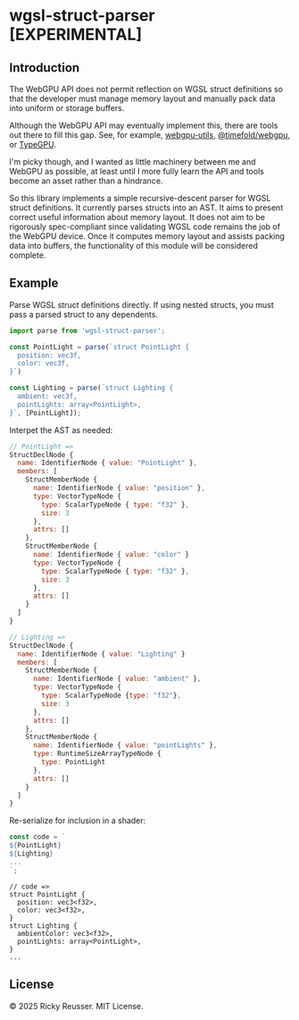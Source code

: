 # wgsl-struct-parser [EXPERIMENTAL]

## Introduction

The WebGPU API does not permit reflection on WGSL struct definitions so that the developer must manage memory layout and manually pack data into uniform or storage buffers.

Although the WebGPU API may eventually implement this, there are tools out there to fill this gap. See, for example, [webgpu-utils](https://github.com/greggman/webgpu-utils), [@timefold/webgpu](https://www.npmjs.com/package/@timefold/webgpu), or [TypeGPU](https://docs.swmansion.com/TypeGPU/).

I'm picky though, and I wanted as little machinery between me and WebGPU as possible, at least until I more fully learn the API and tools become an asset rather than a hindrance.

So this library implements a simple recursive-descent parser for WGSL struct definitions. It currently parses structs into an AST. It aims to present correct useful information about memory layout. It does not aim to be rigorously spec-compliant since validating WGSL code remains the job of the WebGPU device. Once it computes memory layout and assists packing data into buffers, the functionality of this module will be considered complete.

## Example

Parse WGSL struct definitions directly. If using nested structs, you must pass a parsed struct to any dependents.

```js
import parse from 'wgsl-struct-parser';

const PointLight = parse(`struct PointLight {
  position: vec3f,
  color: vec3f,
}`)

const Lighting = parse(`struct Lighting {
  ambient: vec3f,
  pointLights: array<PointLight>,
}`, [PointLight]);
```

Interpet the AST as needed:

```js
// PointLight =>
StructDeclNode {
  name: IdentifierNode { value: "PointLight" },
  members: [
    StructMemberNode {
      name: IdentifierNode { value: "position" },
      type: VectorTypeNode {
        type: ScalarTypeNode { type: "f32" },
        size: 3
      },
      attrs: []
    },
    StructMemberNode {
      name: IdentifierNode { value: "color" }
      type: VectorTypeNode {
        type: ScalarTypeNode { type: "f32" },
        size: 3
      },
      attrs: []
    }
  ]
}

// Lighting =>
StructDeclNode {
  name: IdentifierNode { value: "Lighting" }
  members: [
    StructMemberNode {
      name: IdentifierNode { value: "ambient" },
      type: VectorTypeNode {
        type: ScalarTypeNode {type: "f32"},
        size: 3
      },
      attrs: []
    },
    StructMemberNode {
      name: IdentifierNode { value: "pointLights" },
      type: RuntimeSizeArrayTypeNode {
        type: PointLight
      },
      attrs: []
    }
  ]
}
```

Re-serialize for inclusion in a shader:

```js
const code = `
${PointLight}
${Lighting}
...
`;
```

```wgsl
// code =>
struct PointLight {
  position: vec3<f32>,
  color: vec3<f32>,
}
struct Lighting {
  ambientColor: vec3<f32>,
  pointLights: array<PointLight>,
}
...
```

## License

&copy; 2025 Ricky Reusser. MIT License.
